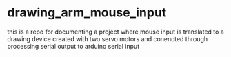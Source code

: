 # drawing_arm_mouse_input

this is a repo for documenting a project where mouse input is translated to a drawing device created
with two servo motors and conencted through processing serial output to arduino serial input

